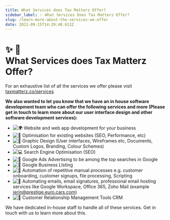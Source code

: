 ```yaml
---
title: What Services does Tax Matterz Offer?
sidebar_label: ✨ What Services Does Tax Matterz Offer?
slug: /learn-more-about-the-services-we-offer
date: 2021-09-15T14:29:48.612Z
---
```

# <div class="emoji">✨ 🚧</div> What Services does Tax Matterz Offer?

For an exhaustive list of all the services we offer please visit [taxmatterz.co/services](https://taxmatterz.co/services)

**We also wanted to let you know that we have an in house software development team who can offer the following services and more (Please get in touch to learn more about our user interface design and other software development services):**

* ![🌍](https://fonts.gstatic.com/s/e/notoemoji/14.0/1f30d/72.png) Website and web app development for your business
* ![📱](https://fonts.gstatic.com/s/e/notoemoji/14.0/1f4f1/72.png) Optimisation for existing websites (SEO, Performance, etc)
* ![🎨](https://fonts.gstatic.com/s/e/notoemoji/14.0/1f3a8/72.png) Graphic Design (User interfaces, Wireframes etc, Documents, Custom Logos, Branding, Colour Schemes)
* ![💻](https://fonts.gstatic.com/s/e/notoemoji/14.0/1f4bb/72.png) Search Engine Optimisation (SEO)
* ![📱](https://fonts.gstatic.com/s/e/notoemoji/14.0/1f4f1/72.png) Google Ads Advertising to be among the top searches in Google
* ![📱](https://fonts.gstatic.com/s/e/notoemoji/14.0/1f4f1/72.png) Google Business LIsting
* ![🔁](https://fonts.gstatic.com/s/e/notoemoji/14.0/1f501/72.png) Automation of repetitive manual processes e.g. customer onboarding, customer signups, file processing, Scripting
* ![💬](https://fonts.gstatic.com/s/e/notoemoji/14.0/1f4ac/72.png) Automating emails, email signatures, professional email hosting services like Google Workspace, Office 365, Zoho Mail (example [jerin@prestige.euro.cars.com](mailto:jerin@prestige.euro.cars.com))
* ![👨](https://fonts.gstatic.com/s/e/notoemoji/14.0/1f468/72.png) Customer Relationship Management Tools CRM

We have dedicated in-house staff to handle all of these services. Get in touch with us to learn more about this.